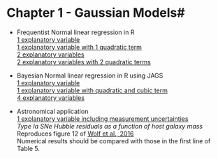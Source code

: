 # Chapter 1 - Gaussian Models#


* Frequentist Normal linear regression in R  
        [1 explanatory variable](https://github.com/RafaelSdeSouza/ADA8/tree/master/Normal/Ex1_normal_x1.R)  
        [1 explanatory variable with 1 quadratic term](https://github.com/RafaelSdeSouza/ADA8/tree/master/Normal/Ex2_normal_x1_quadratic.R)  
        [2 explanatory variables](https://github.com/RafaelSdeSouza/ADA8/tree/master/Normal/Ex3_normal_x1_x2.R)  
        [2 explanatory variables with 2 quadratic terms](https://github.com/RafaelSdeSouza/ADA8/tree/master/Normal/Ex4_normal_x1_x2_quadratic.R)

* Bayesian Normal linear regression in R using JAGS  
        [1 explanatory variable](https://github.com/RafaelSdeSouza/ADA8/tree/master/Normal/Ex5_normal_JAGS_x1.R)  
        [1 explanatory variable with quadratic and cubic term](https://github.com/RafaelSdeSouza/ADA8/tree/master/Normal/Ex6_normal_JAGS_x1_quadratic_cubic.R)  
        [4 explanatory variables](https://github.com/RafaelSdeSouza/ADA8/tree/master/Normal/Ex7_normal_JAGS_x1_x2_x3_x4.R)  

* Astronomical application  
        [1 explanatory variable including measurement uncertainties](https://github.com/RafaelSdeSouza/ADA8/tree/master/Normal/Ex8_normal_JAGS_HubbleResiduals.R)  
        _Type Ia SNe Hubble residuals as a function of host galaxy mass_  
        Reproduces figure 12 of [Wolf et al., 2016](http://adsabs.harvard.edu/cgi-bin/bib_query?arXiv:1602.02674)  
        Numerical results should be compared with those in the first line of Table 5. 
